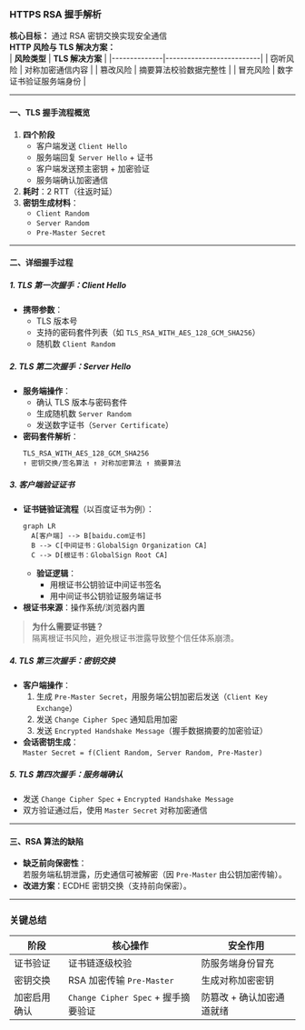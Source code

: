 
### **HTTPS RSA 握手解析**  
**核心目标：** 通过 RSA 密钥交换实现安全通信  
**HTTP 风险与 TLS 解决方案：**  
| **风险类型** | **TLS 解决方案**          |
|--------------|--------------------------|
| 窃听风险     | 对称加密通信内容          |
| 篡改风险     | 摘要算法校验数据完整性    |
| 冒充风险     | 数字证书验证服务端身份    |

---

#### **一、TLS 握手流程概览**  
1. **四个阶段**  
   - 客户端发送 `Client Hello`  
   - 服务端回复 `Server Hello` + 证书  
   - 客户端发送预主密钥 + 加密验证  
   - 服务端确认加密通信  
2. **耗时**：2 RTT（往返时延）  
3. **密钥生成材料**：  
   - `Client Random`  
   - `Server Random`  
   - `Pre-Master Secret`  

---

#### **二、详细握手过程**  
##### **1. TLS 第一次握手：Client Hello**  
- **携带参数**：  
  - TLS 版本号  
  - 支持的密码套件列表（如 `TLS_RSA_WITH_AES_128_GCM_SHA256`）  
  - 随机数 `Client Random`  

##### **2. TLS 第二次握手：Server Hello**  
- **服务端操作**：  
  - 确认 TLS 版本与密码套件  
  - 生成随机数 `Server Random`  
  - 发送数字证书（`Server Certificate`）  
- **密码套件解析**：  
  ```  
  TLS_RSA_WITH_AES_128_GCM_SHA256  
  ↑ 密钥交换/签名算法 ↑ 对称加密算法 ↑ 摘要算法  
  ```

##### **3. 客户端验证证书**  
- **证书链验证流程**（以百度证书为例）：  
  ```mermaid
  graph LR
    A[客户端] --> B[baidu.com证书]
    B --> C[中间证书：GlobalSign Organization CA]
    C --> D[根证书：GlobalSign Root CA]
  ```
  - **验证逻辑**：  
    - 用根证书公钥验证中间证书签名  
    - 用中间证书公钥验证服务端证书  
- **根证书来源**：操作系统/浏览器内置  

> **为什么需要证书链？**  
> 隔离根证书风险，避免根证书泄露导致整个信任体系崩溃。

##### **4. TLS 第三次握手：密钥交换**  
- **客户端操作**：  
  1. 生成 `Pre-Master Secret`，用服务端公钥加密后发送（`Client Key Exchange`）  
  2. 发送 `Change Cipher Spec` 通知启用加密  
  3. 发送 `Encrypted Handshake Message`（握手数据摘要的加密验证）  
- **会话密钥生成**：  
  `Master Secret = f(Client Random, Server Random, Pre-Master)`  

##### **5. TLS 第四次握手：服务端确认**  
- 发送 `Change Cipher Spec` + `Encrypted Handshake Message`  
- 双方验证通过后，使用 `Master Secret` 对称加密通信  

---

#### **三、RSA 算法的缺陷**  
- **缺乏前向保密性**：  
  若服务端私钥泄露，历史通信可被解密（因 `Pre-Master` 由公钥加密传输）。  
- **改进方案**：ECDHE 密钥交换（支持前向保密）。  

---

### **关键总结**  
| **阶段**       | **核心操作**                          | **安全作用**               |
|----------------|--------------------------------------|--------------------------|
| 证书验证       | 证书链逐级校验                        | 防服务端身份冒充          |
| 密钥交换       | RSA 加密传输 `Pre-Master`             | 生成对称加密密钥          |
| 加密启用确认   | `Change Cipher Spec` + 握手摘要验证   | 防篡改 + 确认加密通道就绪 |